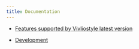 ```yaml
---
title: Documentation
---
```


- [Features supported by Vivliostyle latest version](https://github.com/vivliostyle/vivliostyle.js/blob/master/doc/supported-features.md)

- [Development](https://github.com/vivliostyle/vivliostyle.js/wiki/Development)


